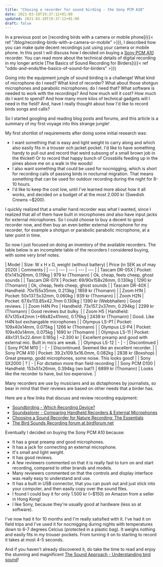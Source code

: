 ```yaml
---
title: "Chosing a recorder for sound birding - the Sony PCM A10"
date: 2021-03-10T19:37:12+01:00
updated: 2021-03-10T19:37:12+01:00
draft: false
---
```


In a previous post on [recording birds with a camera or mobile
phone]({{< ref "/blog/recording-birds-with-a-camera-or-mobile" >}}), I
described how you can make quite decent recordings just using your camera or
mobile phone. In this post I will discuss how I decided on buying a [Sony PCM A10](https://www.sony.co.uk/electronics/voice-recorders/pcm-a10)
recorder. You can read more about the technical details of digital recording in
my longer article [The Basics of Sound Recording for Birders]({{< ref "odds-and-ends/the-basics-of-sound-for-birders" >}})

Going into the equipment jungle of sound birding is a challenge! What kind of
microphone do I need? What kind of recorder? What about those shotgun microphones
and parabolic microphones; do I need that? What software is needed to work with
the recordings? And how much will it cost? How much do I want to spend? And how
many more kilos of technical gadgets will I need in the field? And, have I
really thought about how I'd like to record birds songs and calls?

So I started googling and reading blog posts and forums, and this article is a
summary of my first voyage into this strange jungle!

My first shortlist of requirements after doing some initial research was:

* I want something that is easy and light weight to carry along and which also
  easily fits in a trouser och jacket pocket. I'd like to have something handy to
  pull out and record that weird subsong of a small brown job in the thicket! Or
  to record that happy bunch of Crossbills feeding up in the pines above me on a
  walk in the woods!
* I also want something that could be used for nocmigging, which is short for
  recording calls of passing birds in nocturnal migration. That means something
  that can be used for outdoor recording during the night for 8-10 hours.
* I'd like to keep the cost low, until I've learned more about how it all works,
  and decided on a budget of at the most 2.000 kr (Swedish Crowns ~$200).

I quickly realized that a smaller hand recorder was what I wanted, since I
realized that all of them have built in microphones _and_ also have input jacks
for external microphones. So I could choose to buy a decent to good recorder
now, and then buy an even better external microphone for my recorder, for example
a shotgun or parabolic parabolic microphone, at a later point in time.

So now I just focused on doing an inventory of the available recorders. The
table below is an incomplete table of the recorders I considered buying, with
some very brief notes.

| Model | Size: W x H x D, weight (without battery) | Price (in SEK as of may 2020) | Comments |
| --- | --- | --- | --- | --- |
| Tascam DR-05X | Pocket: 61x141x26mm, 0.119kg | 979 kr (Thomann) | Ok, cheap, feels cheep, ghost sounds |
| Tascam DR-07X | Pocket: 69/90x158x26mm, 0.130kg | 1290 kr (Thomann) | Ok, cheap, feels cheep, ghost sounds |
| Tascam DR-40X | Handheld: 70x155x35mm, 0.213kg | 1859 kr (Thomann) |
| Zoom H1N | Pocket: 50x137.5x32mm, 0.060kg | 939 kr (Thomann) |
| Zoom H2N | Pocket:  67.6x113.85x42.7mm 0.130kg | 1390 kr (Webbhallen) | Good reviews. |
| Zoom H4N Pro | Handheld: 73x157.2x37mm, 0.294kg | 2299 kr (Thomann) | Good reviews but bulky. |
| Zoom H5 | Handheld: 67x135x42mm (+66x82x41mm), 0.176kg | 2438 kr (Thomann) | Good. Like H4N but exchangable microphones |
| Olympus LS-P1 | Pocket: 109x40x14mm, 0.075kg | 1266 kr (Thomann) |
| Olympus LS-P4 | Pocket: 109x40x14mm, 0.075kg | 1690 kr (Thomann) |
| Olympus LS-11 | Pocket: 48x131.5x22.4mm 0.165g | ~2.300 kr | Excellent preamp and good with external mic. Built in mics are weak. |
| Olympus LS-12 | - | - | Discontinued |
| Sony PCM M10 | - | - | Discontinued. Seemed like an excellent recorder. |
| Sony PCM A10 | Pocket: 39.2x109.5x16.0mm, 0.082kg | 2838 kr (Boxshop) | Great preamp, godd microphones, some noise. This looks good! |
| Sony SX2000 | ? | - | For dictation more than field recording |
| Sony PCM D100 | Handheld: 153x51x26mm, 0.394kg (wo bat?) | 6899 kr (Thomann) | Looks like the recorder to have, but too expensive. |

Many recorders are use by musicians and as dictaphones by journalists, so bear
in mind that their reviews are based on other needs that a birder has.

Here are a few links that discuss and review recording equipment:

 * [Soundbirding - Which Recording Device?](http://soundbirding.org/index.php/which-recording-device/)
 * [Soundxplorer - Comparing Handheld Recorders & External Microphones](https://soundxplorer.com/comparing-handheld-recorders-external-microphones)
 * [Choosing a Sound Recorder for Nature Recording: The Essentials](https://www.wildmountainechoes.com/equipment/choosing-a-sound-recorder-the-essentials/)
 * [The Bird Sounds Recording forum at birdforum.net](https://www.birdforum.net/forums/bird-sounds-recording.481/)


Eventually I decided on buying the Sony PCM A10 because:

* It has a great preamp _and_ good microphones.
* It has a jack for connecting an external microphone.
* It's small and light weight.
* It has good reviews.
* A few reviewers commented on that it is really fast to turn on and start
  recording, compared to other brands and models.
* Many reviewers commented on that the controls and display interface was really
  easy to understand and use.
* It has a built in USB connector, that you can push out and just stick into
  your computer, and then easily copy over the sound files.
* I found I could buy it for only 1.500 kr (~$150) on Amazon from a seller in
  Hong Kong!
* I like Sony, because they're usually good at hardware (less so at software).

I've now had it for 10 months and I'm really satisfied with it. I've had it on
field trips and I've used it for nocmigging during nights with temperatures down
to 6-7 degrees Celcius (protected in a plastic bag). It weighs nothing and
easily fits in my trouser pockets. From turning it on to starting to record it
takes at most 4-5 seconds. 

And if you haven't already discovered it, do take the time to read and enjoy the
stunning and magnificent [The Sound Approach - Understanding bird
sound](https://soundapproach.co.uk/)!
